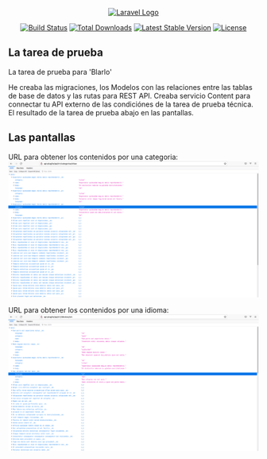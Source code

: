 <p align="center"><a href="https://laravel.com" target="_blank"><img src="https://raw.githubusercontent.com/laravel/art/master/logo-lockup/5%20SVG/2%20CMYK/1%20Full%20Color/laravel-logolockup-cmyk-red.svg" width="400" alt="Laravel Logo"></a></p>

<p align="center">
<a href="https://github.com/laravel/framework/actions"><img src="https://github.com/laravel/framework/workflows/tests/badge.svg" alt="Build Status"></a>
<a href="https://packagist.org/packages/laravel/framework"><img src="https://img.shields.io/packagist/dt/laravel/framework" alt="Total Downloads"></a>
<a href="https://packagist.org/packages/laravel/framework"><img src="https://img.shields.io/packagist/v/laravel/framework" alt="Latest Stable Version"></a>
<a href="https://packagist.org/packages/laravel/framework"><img src="https://img.shields.io/packagist/l/laravel/framework" alt="License"></a>
</p>

## La tarea de prueba 

La tarea de prueba para 'Blarlo' 

He creaba las migraciones, los Modelos con las relaciones entre las tablas de base de datos y las rutas para REST API. Creaba servicio Content para connectar tu API externo de las condiciónes de la tarea de prueba técnica. El resultado de la tarea de prueba abajo en las pantallas.

## Las pantallas 

URL para obtener los contenidos por una categoria:
<a href="https://github.com/makklays/api-pluglin/blob/main/public/screens/categorias.png"><img src="https://github.com/makklays/api-pluglin/blob/main/public/screens/categorias.png" alt="categorias"></a>

URL para obtener los contenidos por una idioma:
<a href="https://github.com/makklays/api-pluglin/blob/main/public/screens/idiomas.png"><img src="https://github.com/makklays/api-pluglin/blob/main/public/screens/idiomas.png" alt="idiomas"></a>

